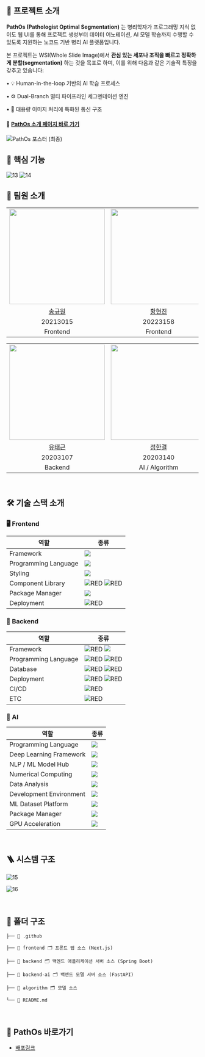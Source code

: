 ## 🎯 프로젝트 소개
**PathOs (Pathologist Optimal Segmentation)** 는 병리학자가 프로그래밍 지식 없이도 웹 UI를 통해 프로젝트 생성부터 데이터 어노테이션, AI 모델 학습까지 수행할 수 있도록 지원하는 노코드 기반 병리 AI 플랫폼입니다.

본 프로젝트는 WSI(Whole Slide Image)에서 **관심 있는 세포나 조직을 빠르고 정확하게 분할(segmentation)** 하는 것을 목표로 하며, 이를 위해 다음과 같은 기술적 특징을 갖추고 있습니다:
	
  • 💡 Human-in-the-loop 기반의 AI 학습 프로세스
	
  • ⚙️ Dual-Branch 멀티 파이프라인 세그멘테이션 엔진
	
  • 📡 대용량 이미지 처리에 특화된 통신 구조

#### 🔗 [PathOs 소개 페이지 바로 가기](https://kookmin-sw.github.io/capstone-2025-08/)
  
![PathOs 포스터 (최종)](https://github.com/user-attachments/assets/44c39da4-060d-436c-8973-51ab5b8389ce)


## 🚀 핵심 기능

![13](https://github.com/user-attachments/assets/0701b3e9-db5e-4988-9712-8fea9f772684)
![14](https://github.com/user-attachments/assets/cf02a7c7-eb18-4986-b497-fa5072f1d000)

## 👫 팀원 소개

<table>
    <tr align="center">
        <td><img src="https://avatars.githubusercontent.com/u/81706832?v=4" width="250"></td>
        <td><img src="https://avatars.githubusercontent.com/u/104902715?v=4" width="250"></td>
        <td><img src="https://avatars.githubusercontent.com/u/65989344?v=4" width="250"></td>
    </tr>
    <tr align="center">
        <td><a href="https://github.com/gyuwonsong">송규원</a></td>
        <td><a href="https://github.com/hyeonjin6530">황현진</a></td>
        <td><a href="https://github.com/ukly">이정욱</a></td>
    </tr>
    <tr align="center">
        <td>20213015</td>
        <td>20223158</td>
        <td>20203119</td>
    </tr>
    <tr align="center">
        <td>Frontend</td>
        <td>Frontend</td>
        <td>Backend</td>
    </tr>
</table>

<table>
    <tr align="center">
        <td><img src="https://avatars.githubusercontent.com/u/66227661?v=4" width="250"></td>
        <td><img src="https://avatars.githubusercontent.com/u/66053034?v=4" width="250"></td>
        <td><img src="https://avatars.githubusercontent.com/u/66055665?v=4" width="250"></td>
    </tr>
    <tr align="center">
        <td><a href="https://github.com/TaegeunYou">유태근</a></td>
        <td><a href="https://github.com/kmuhan">정한결</a></td>
        <td><a href="https://github.com/hyunseo24">정현서</a></td>
    </tr>
    <tr align="center">
        <td>20203107</td>
        <td>20203140</td>
        <td>20203141</td>
    </tr>
    <tr align="center">
        <td>Backend</td>
        <td>AI / Algorithm</td>
        <td>AI / Algorithm</td>
    </tr>
</table>

<br />

## 🛠️ 기술 스택 소개

### 🖥️ Frontend

| 역할                 | 종류                                                                                                                                                                                                                                                |
| -------------------- | --------------------------------------------------------------------------------------------------------------------------------------------------------------------------------------------------------------------------------------------------- |
| Framework            | <img src="https://img.shields.io/badge/Next.js-000000.svg?style=for-the-badge&logo=nextdotjs&logoColor=white"/>                                                                                                                                           |
| Programming Language | <img src="https://img.shields.io/badge/TypeScript-3178C6.svg?style=for-the-badge&logo=TypeScript&logoColor=white"/>                                                                                                                                                 |
| Styling              | <img src="https://img.shields.io/badge/Tailwind%20CSS-06B6D4.svg?style=for-the-badge&logo=Tailwind-CSS&logoColor=white"/>                                    |
| Component Library    | <img alt="RED" src ="https://img.shields.io/badge/shadcn/ui-000000.svg?style=for-the-badge&logo=shadcn/ui&logoColor=white"/> <img alt="RED" src ="https://img.shields.io/badge/Lucide-F56565.svg?style=for-the-badge&logo=Lucide&logoColor=white"/>  |
| Package Manager      | <img src="https://img.shields.io/badge/Yarn-2C8EBB.svg?style=for-the-badge&logo=Yarn&logoColor=white"/>                                    |
| Deployment           | <img alt="RED" src ="https://img.shields.io/badge/Vercel-000000.svg?style=for-the-badge&logo=Vercel&logoColor=white"/>  |

### 💾 Backend

| 역할                 | 종류                                                                                                                                                                                                                                                                                                                                                                                                                                                                                                                                                                                                                                                                                                                                                                                                                                                                                                         |
| -------------------- | ------------------------------------------------------------------------------------------------------------------------------------------------------------------------------------------------------------------------------------------------------------------------------------------------------------------------------------------------------------------------------------------------------------------------------------------------------------------------------------------------------------------------------------------------------------------------------------------------------------------------------------------------------------------------------------------------------------------------------------------------------------------------------------------------------------------------------------------------------------------------------------------------------------ |
| Framework            | <img alt="RED" src ="https://img.shields.io/badge/SPRING Boot-6DB33F.svg?&style=for-the-badge&logo=SpringBoot&logoColor=white"/> <img src="https://img.shields.io/badge/FastAPI-009688?style=for-the-badge&logo=fastapi&logoColor=white"/>                                                                                                                                                                                                                                                                                                                                                                                                                                                                                                                                                                                                                                                                                                                                                                |
| Programming Language | <img alt="RED" src ="https://img.shields.io/badge/JAVA-004027.svg?&style=for-the-badge&logo=Jameson&logoColor=white"/> <img alt="RED" src ="https://img.shields.io/badge/Python-3776AB.svg?&style=for-the-badge&logo=python&logoColor=white"/>                                                                                                                                                                                                                                                                                                                                                                                                                                                                                                                                                                                                                                                                                                                                                                                      |
| Database             | <img alt="RED" src ="https://img.shields.io/badge/MySQL-4479A1.svg?&style=for-the-badge&logo=MySQL&logoColor=white"/> <img alt="RED" src ="https://img.shields.io/badge/Amazon S3-569A31.svg?&style=for-the-badge&logo=AmazonS3&logoColor=white"/>                                                                                                                                                                                                                                                                                                                                                                                                                                                                                                                                                                                                                                                                                                                                                                                        |
| Deployment           | <img alt="RED" src ="https://img.shields.io/badge/Amazon EC2-FF9900.svg?&style=for-the-badge&logo=AmazonEC2&logoColor=white"/> <img alt="RED" src ="https://img.shields.io/badge/Docker-2496ED.svg?&style=for-the-badge&logo=docker&logoColor=white"/> |
| CI/CD                | <img alt="RED" src ="https://img.shields.io/badge/Github Actions-2088FF.svg?&style=for-the-badge&logo=githubactions&logoColor=white"/>                                                                                                                                                                                                                                                                                                                                                                                                                                                                                                                                                                                                                                                                                                                                                                       |
| ETC                  | <img alt="RED" src ="https://img.shields.io/badge/Amazon%20SQS-FF4F8B.svg?style=for-the-badge&logo=Amazon-SQS&logoColor=white"/>                                                                                                                                                                                                                                                                                                                                                                                                                                                                                                        |

### 🤖 AI

| 역할                 | 종류                                                                                                                                                                                                                                                        |
| -------------------- | ----------------------------------------------------------------------------------------------------------------------------------------------------------------------------------------------------------------------------------------------------------- |
| Programming Language  | <img src="https://img.shields.io/badge/Python-3776AB.svg?&style=for-the-badge&logo=python&logoColor=white"/>                                                                                                                                       |
| Deep Learning Framework | <img src="https://img.shields.io/badge/PyTorch-EE4C2C.svg?&style=for-the-badge&logo=pytorch&logoColor=white"/>                                                                |
| NLP / ML Model Hub    | <img src="https://img.shields.io/badge/Hugging Face-FF6B00.svg?&style=for-the-badge&logo=huggingface&logoColor=white"/>                                                                                                                            |
| Numerical Computing   | <img src="https://img.shields.io/badge/NumPy-013243.svg?&style=for-the-badge&logo=numpy&logoColor=white"/>                                                                                                                                         |
| Data Analysis         | <img src="https://img.shields.io/badge/Pandas-150458.svg?&style=for-the-badge&logo=pandas&logoColor=white"/>                                                                                                                                       |
| Development Environment | <img src="https://img.shields.io/badge/Google Colab-F9AB00.svg?&style=for-the-badge&logo=googlecolab&logoColor=white"/>                                                                                                                          |
| ML Dataset Platform | <img src="https://img.shields.io/badge/Kaggle-20BEFF.svg?&style=for-the-badge&logo=kaggle&logoColor=white"/>                                                                                                                                     |
| Package Manager       | <img src="https://img.shields.io/badge/Conda-44A833.svg?&style=for-the-badge&logo=anaconda&logoColor=white"/>                                                                                                                                     |
| GPU Acceleration      | <img src="https://img.shields.io/badge/NVIDIA-76B900.svg?&style=for-the-badge&logo=nvidia&logoColor=white"/>                                                                                                                                      |



<br />

## 🪜 시스템 구조
![15](https://github.com/user-attachments/assets/aef8d735-6fad-4ee9-8e91-812019620395)

![16](https://github.com/user-attachments/assets/e5768f0e-aaa2-413a-bb19-44211c80860a)

<br />

## 📁 폴더 구조

```
├── 📂 .github

├── 📂 frontend 🗂 프론트 앱 소스 (Next.js)

├── 📂 backend 🗂 백엔드 애플리케이션 서버 소스 (Spring Boot)

├── 📂 backend-ai 🗂 백엔드 모델 서버 소스 (FastAPI)

├── 📂 algorithm 🗂 모델 소스

└── 📕 README.md
```

<br>

## 🦠 PathOs 바로가기
- [배포링크](https://pathos.io.kr/)
